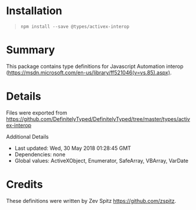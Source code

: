 # Installation
> `npm install --save @types/activex-interop`

# Summary
This package contains type definitions for Javascript Automation interop (https://msdn.microsoft.com/en-us/library/ff521046(v=vs.85).aspx).

# Details
Files were exported from https://github.com/DefinitelyTyped/DefinitelyTyped/tree/master/types/activex-interop

Additional Details
 * Last updated: Wed, 30 May 2018 01:28:45 GMT
 * Dependencies: none
 * Global values: ActiveXObject, Enumerator, SafeArray, VBArray, VarDate

# Credits
These definitions were written by Zev Spitz <https://github.com/zspitz>.
